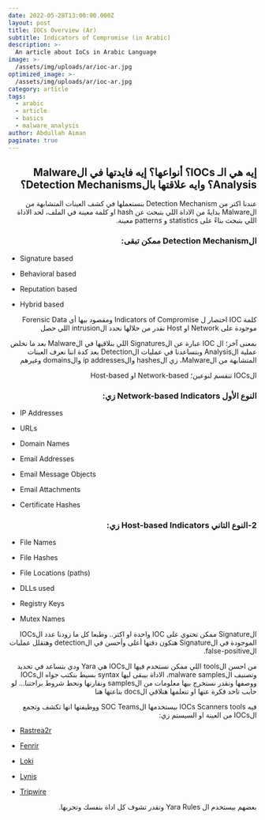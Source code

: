 ```yaml
---
date: 2022-05-28T13:00:00.000Z
layout: post
title: IOCs Overview (Ar)
subtitle: Indicators of Compromise (in Arabic)
description: >-
  An article about IoCs in Arabic Language
image: >-
  /assets/img/uploads/ar/ioc-ar.jpg
optimized_image: >-
  /assets/img/uploads/ar/ioc-ar.jpg
category: article
tags:
  - arabic
  - article
  - basics
  - malware_analysis
author: Abdullah Aiman
paginate: true
---
```

<h2 dir="rtl">
<span>
إيه هي الـ IOCs؟ أنواعها؟ إيه فايدتها في الMalware Analysis؟ وايه علاقتها بالDetection Mechanisms؟
</span>
</h2>
<p dir="rtl">
<span>
عندنا اكتر من Detection Mechanism بنستعملها في كشف العينات المتشابهة من الMalware بدايةً من الاداة اللي بتبحث عن hash او كلمة معينة في الملف، لحد الاداة اللي بتبحث بناءً على statistics و patterns معينة.
</span>
</p>
<h3 dir="rtl">
<span>
الDetection Mechanism ممكن تبقى:
</span>
</h3>

  - Signature based
  
  - Behavioral based
  
  - Reputation based
  
  - Hybrid based

<p dir="rtl">
<span>
كلمة IOC اختصار ل Indicators of Compromise ومقصود بيها أي Forensic Data موجودة على Network او Host نقدر من خلالها نحدد الintrusion اللي حصل
</span>
</p>
<p dir="rtl">
<span>
بمعنى آخر؛ ال IOC عبارة عن الSignatures اللي بنلاقيها في الMalware بعد ما نخلص عملية الAnalysis وبتساعدنا في عمليات الDetection بعد كدة اننا نعرف العينات المتشابهة من الMalware، زي الhashes والip addresses والdomains وغيرهم
</span>
</p>

<p dir="rtl">
<span>
الIOCs تنقسم لنوعين؛ Network-based او Host-based
</span>
</p>

<h3 dir="rtl">
<span>
النوع الأول Network-based Indicators زي:
</span>
</h3>

  - IP Addresses

  - URLs

  - Domain Names

  - Email Addresses

  - Email Message Objects

  - Email Attachments

  - Certificate Hashes

<h3 dir="rtl">
<span>
2-النوع التاني Host-based Indicators زي:
</span>
</h3>

  - File Names

  - File Hashes

  - File Locations (paths)

  - DLLs used

  - Registry Keys

  - Mutex Names

<p dir="rtl">
<span>
الSignature ممكن تحتوي على IOC واحدة او اكتر.. وطبعا كل ما زودنا عدد الIOCs الموجودة في الSignature هتكون دقتها أعلى وأحسن في الdetection وهتقلل عمليات الfalse-positive.
</span>
</p>

<p dir="rtl">
<span>
من احسن الtools اللي ممكن نستخدم فيها الIOCs هي Yara ودي بتساعد في تحديد وتصنيف الmalware samples، الاداة بيبقى ليها syntax بسيط بنكتب جواه الIOCs ووصفها ونقدر نستخرج بيها معلومات من الsamples ونقارنها ونحط شروط براحتنا... لو حابب تاخد فكرة عنها او تتعلمها هتلاقي الdocs بتاعتها هنا
  </span>
</p>

<p dir="rtl">
<span>
فيه IOCs Scanners tools بيستخدمها الSOC Teams ووظيفتها انها تكشف وتجمع الIOCs من العينة او السيستم زي:
</span>
</p>

- [Rastrea2r](https://github.com/rastrea2r/rastrea2r)

- [Fenrir](https://github.com/Neo23x0/Fenrir)

- [Loki](https://github.com/Neo23x0/Loki)

- [Lynis](https://github.com/CISOfy/Lynis)

- [Tripwire](https://github.com/Tripwire/tripwire-open-source)


<p dir="rtl">
<span>
بعضهم بيستخدم ال Yara Rules وتقدر تشوف كل اداة بنفسك وتجربها.
</span>
</p>
